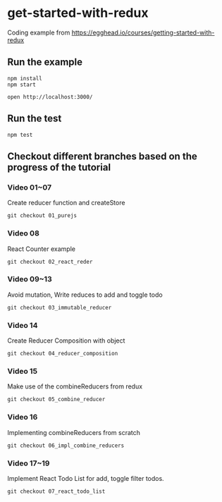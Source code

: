 # get-started-with-redux

Coding example from https://egghead.io/courses/getting-started-with-redux

## Run the example

```
npm install
npm start

open http://localhost:3000/
```

## Run the test

```
npm test
```

## Checkout different branches based on the progress of the tutorial


### Video 01~07

Create reducer function and createStore

```
git checkout 01_purejs
```

### Video 08

React Counter example

```
git checkout 02_react_reder
```

### Video 09~13

Avoid mutation, Write reduces to add and toggle todo

```
git checkout 03_immutable_reducer
```

### Video 14

Create Reducer Composition with object

```
git checkout 04_reducer_composition
```

### Video 15

Make use of the combineReducers from redux

```
git checkout 05_combine_reducer
```

### Video 16

Implementing combineReducers from scratch

```
git checkout 06_impl_combine_reducers
```

### Video 17~19

Implement React Todo List for add, toggle filter todos.

```
git checkout 07_react_todo_list
```